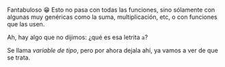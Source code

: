 Fantabuloso :grin: Esto no pasa con todas las funciones, sino sólamente con algunas muy genéricas como la suma, multiplicación, etc, o con funciones que las usen. 

Ah, hay algo que no dijimos: ¿qué es esa letrita `a`? 

Se llama _variable de tipo_, pero por ahora dejala ahí, ya vamos a ver de que se trata. 